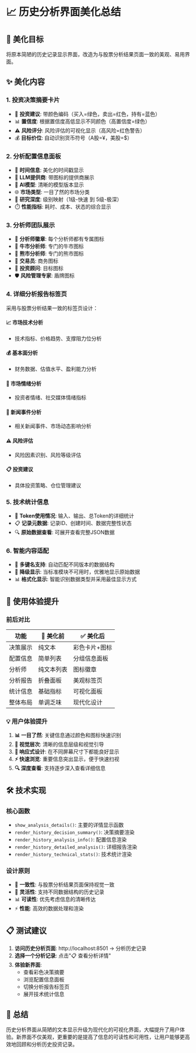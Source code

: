 # 📈 历史分析界面美化总结

## 🎯 美化目标
将原本简陋的历史记录显示界面，改造为与股票分析结果页面一致的美观、易用界面。

## ✨ 美化内容

### 1. **投资决策摘要卡片**
- 🎯 **投资建议**: 带颜色编码（买入=绿色，卖出=红色，持有=蓝色）
- 📊 **置信度**: 根据置信度高低显示不同颜色（高置信度=绿色）
- ⚠️ **风险评分**: 风险评估的可视化显示（高风险=红色警告）
- 💰 **目标价位**: 自动识别货币符号（A股=¥，美股=$）

### 2. **分析配置信息面板**
- 📅 **时间信息**: 美化的时间戳显示
- 🤖 **LLM提供商**: 带图标的提供商展示
- 🧠 **AI模型**: 清晰的模型版本显示
- 🌐 **市场类型**: 一目了然的市场分类
- 🔬 **研究深度**: 级别映射（1级-快速 到 5级-极深）
- ⏱️ **性能指标**: 耗时、成本、状态的综合显示

### 3. **分析师团队展示**
- 👥 **分析师徽章**: 每个分析师都有专属图标
- 🐂 **牛市分析师**: 专门的牛市图标
- 🐻 **熊市分析师**: 专门的熊市图标
- 💼 **交易员**: 商务图标
- 🎯 **投资顾问**: 目标图标
- 🛡️ **风险管理专家**: 盾牌图标

### 4. **详细分析报告标签页**
采用与股票分析结果一致的标签页设计：

#### 📈 市场技术分析
- 技术指标、价格趋势、支撑阻力位分析

#### 💰 基本面分析  
- 财务数据、估值水平、盈利能力分析

#### 💭 市场情绪分析
- 投资者情绪、社交媒体情绪指标

#### 📰 新闻事件分析
- 相关新闻事件、市场动态影响分析

#### ⚠️ 风险评估
- 风险因素识别、风险等级评估

#### 📋 投资建议
- 具体投资策略、仓位管理建议

### 5. **技术统计信息**
- 🔢 **Token使用情况**: 输入、输出、总Token的详细统计
- 📋 **记录元数据**: 记录ID、创建时间、数据完整性状态
- 🔍 **原始数据查看**: 可展开查看完整JSON数据

### 6. **智能内容适配**
- 📝 **多键名支持**: 自动匹配不同版本的数据结构
- 🔄 **降级显示**: 当标准模块不可用时，优雅地显示原始数据
- 📊 **格式化显示**: 智能识别数据类型并采用最佳显示方式

## 🚀 使用体验提升

### 前后对比
| 功能 | 🔴 美化前 | ✅ 美化后 |
|------|----------|----------|
| 决策展示 | 纯文本 | 彩色卡片+图标 |
| 配置信息 | 简单列表 | 分组信息面板 |
| 分析师 | 纯文本列表 | 图标徽章 |
| 分析报告 | 折叠面板 | 美观标签页 |
| 统计信息 | 基础指标 | 可视化面板 |
| 整体布局 | 单调乏味 | 现代化设计 |

### 💡 用户体验提升
1. **📊 一目了然**: 关键信息通过颜色和图标快速识别
2. **🎨 视觉层次**: 清晰的信息层级和视觉引导
3. **📱 响应式设计**: 在不同屏幕尺寸下都能良好显示
4. **⚡ 快速浏览**: 重要信息突出显示，便于快速扫视
5. **🔍 深度查看**: 支持逐步深入查看详细信息

## 🛠️ 技术实现

### 核心函数
- `show_analysis_details()`: 主要的详情显示函数
- `render_history_decision_summary()`: 决策摘要渲染
- `render_history_analysis_info()`: 配置信息渲染  
- `render_history_detailed_analysis()`: 详细报告渲染
- `render_history_technical_stats()`: 技术统计渲染

### 设计原则
- 🎯 **一致性**: 与股票分析结果页面保持视觉一致
- 🔧 **灵活性**: 支持不同数据结构的历史记录
- 📊 **可读性**: 优先考虑信息的清晰传达
- ⚡ **性能**: 高效的数据处理和渲染

## 📋 测试建议

1. **访问历史分析页面**: http://localhost:8501 → 分析历史记录
2. **选择一个分析记录**: 点击"📋 查看分析详情"
3. **体验新界面**: 
   - 查看彩色决策摘要
   - 浏览配置信息面板
   - 切换分析报告标签页
   - 展开技术统计信息

## 🎉 总结

历史分析界面从简陋的文本显示升级为现代化的可视化界面，大幅提升了用户体验。新界面不仅美观，更重要的是提高了信息的可读性和可用性，让用户能够更高效地回顾和分析历史投资记录。

